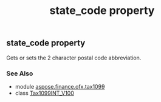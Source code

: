﻿---
title: state_code property
second_title: Aspose.Finance for Python via .NET API References
description: 
type: docs
weight: 240
url: /python-net/aspose.finance.ofx.tax1099/tax1099int_v100/state_code/
is_root: false
---

## state_code property


Gets or sets the 2 character postal code abbreviation.

### See Also
* module [aspose.finance.ofx.tax1099](../../)
* class [Tax1099INT_V100](/finance/python-net/aspose.finance.ofx.tax1099/tax1099int_v100)

